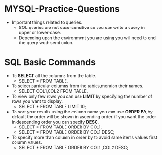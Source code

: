 # MYSQL-Practice-Questions
  * Important things related to queries.
     * SQL queries are not case-sensitive so you can write a query in upper or lower-case.
     * Depending upon the environment you are using you will need to end the query woth semi colon.
  

# SQL Basic Commands
  * To **SELECT** all the columns from the table.
      * SELECT * FROM TABLE.
  * To select particular columns from the tables,mention their names.
      * SELECT COL1,COL2 FROM TABLE.
  * To view only few rows you can use **LIMIT** by specifying the number of rows you want to display.
      * SELECT * FROM TABLE LIMIT 10;
  * To sort your results using the column name you can use **ORDER BY**,by default the order will be shown in ascending order. if you want the order in descending order you can specify **DESC**.
      * SELECT * FROM TABLE ORDER BY COL1;
      * SELECT * FROM TABLE ORDER BY COL1 DESC;
   * To specify more than column in order by to avoid same items values first column values.
      * SELECT * FROM TABLE ORDER BY COL1 ,COL2 DESC;
